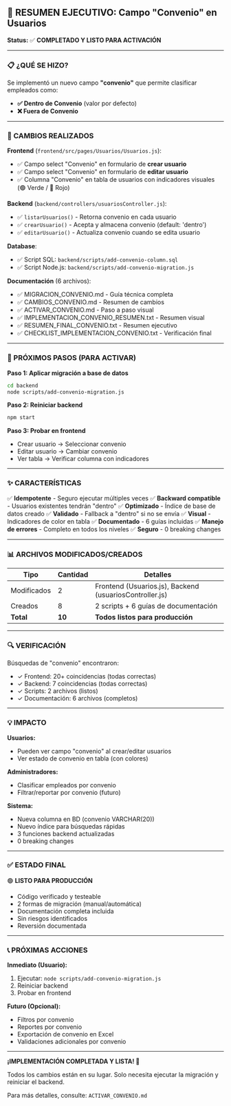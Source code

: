 ## 🎯 RESUMEN EJECUTIVO: Campo "Convenio" en Usuarios

**Status:** ✅ **COMPLETADO Y LISTO PARA ACTIVACIÓN**

---

### 📋 ¿QUÉ SE HIZO?

Se implementó un nuevo campo **"convenio"** que permite clasificar empleados como:
- **✅ Dentro de Convenio** (valor por defecto)
- **❌ Fuera de Convenio**

---

### 🔧 CAMBIOS REALIZADOS

**Frontend** (`frontend/src/pages/Usuarios/Usuarios.js`):
- ✅ Campo select "Convenio" en formulario de **crear usuario**
- ✅ Campo select "Convenio" en formulario de **editar usuario**
- ✅ Columna "Convenio" en tabla de usuarios con indicadores visuales (🟢 Verde / 🔴 Rojo)

**Backend** (`backend/controllers/usuariosController.js`):
- ✅ `listarUsuarios()` - Retorna convenio en cada usuario
- ✅ `crearUsuario()` - Acepta y almacena convenio (default: 'dentro')
- ✅ `editarUsuario()` - Actualiza convenio cuando se edita usuario

**Database**:
- ✅ Script SQL: `backend/scripts/add-convenio-column.sql`
- ✅ Script Node.js: `backend/scripts/add-convenio-migration.js`

**Documentación** (6 archivos):
- ✅ MIGRACION_CONVENIO.md - Guía técnica completa
- ✅ CAMBIOS_CONVENIO.md - Resumen de cambios
- ✅ ACTIVAR_CONVENIO.md - Paso a paso visual
- ✅ IMPLEMENTACION_CONVENIO_RESUMEN.txt - Resumen visual
- ✅ RESUMEN_FINAL_CONVENIO.txt - Resumen ejecutivo
- ✅ CHECKLIST_IMPLEMENTACION_CONVENIO.txt - Verificación final

---

### 🚀 PRÓXIMOS PASOS (PARA ACTIVAR)

**Paso 1: Aplicar migración a base de datos**
```bash
cd backend
node scripts/add-convenio-migration.js
```

**Paso 2: Reiniciar backend**
```bash
npm start
```

**Paso 3: Probar en frontend**
- Crear usuario → Seleccionar convenio
- Editar usuario → Cambiar convenio
- Ver tabla → Verificar columna con indicadores

---

### ✨ CARACTERÍSTICAS

✅ **Idempotente** - Seguro ejecutar múltiples veces
✅ **Backward compatible** - Usuarios existentes tendrán "dentro"
✅ **Optimizado** - Índice de base de datos creado
✅ **Validado** - Fallback a "dentro" si no se envía
✅ **Visual** - Indicadores de color en tabla
✅ **Documentado** - 6 guías incluidas
✅ **Manejo de errores** - Completo en todos los niveles
✅ **Seguro** - 0 breaking changes

---

### 📊 ARCHIVOS MODIFICADOS/CREADOS

| Tipo | Cantidad | Detalles |
|------|----------|----------|
| Modificados | 2 | Frontend (Usuarios.js), Backend (usuariosController.js) |
| Creados | 8 | 2 scripts + 6 guías de documentación |
| **Total** | **10** | **Todos listos para producción** |

---

### 🔍 VERIFICACIÓN

Búsquedas de "convenio" encontraron:
- ✓ Frontend: 20+ coincidencias (todas correctas)
- ✓ Backend: 7 coincidencias (todas correctas)
- ✓ Scripts: 2 archivos (listos)
- ✓ Documentación: 6 archivos (completos)

---

### 💡 IMPACTO

**Usuarios:**
- Pueden ver campo "convenio" al crear/editar usuarios
- Ver estado de convenio en tabla (con colores)

**Administradores:**
- Clasificar empleados por convenio
- Filtrar/reportar por convenio (futuro)

**Sistema:**
- Nueva columna en BD (convenio VARCHAR(20))
- Nuevo índice para búsquedas rápidas
- 3 funciones backend actualizadas
- 0 breaking changes

---

### ✅ ESTADO FINAL

🟢 **LISTO PARA PRODUCCIÓN**

- Código verificado y testeable
- 2 formas de migración (manual/automática)
- Documentación completa incluida
- Sin riesgos identificados
- Reversión documentada

---

### 📞 PRÓXIMAS ACCIONES

**Inmediato (Usuario):**
1. Ejecutar: `node scripts/add-convenio-migration.js`
2. Reiniciar backend
3. Probar en frontend

**Futuro (Opcional):**
- Filtros por convenio
- Reportes por convenio
- Exportación de convenio en Excel
- Validaciones adicionales por convenio

---

**¡IMPLEMENTACIÓN COMPLETADA Y LISTA! 🎉**

Todos los cambios están en su lugar. Solo necesita ejecutar la migración y reiniciar el backend.

Para más detalles, consulte: `ACTIVAR_CONVENIO.md`
